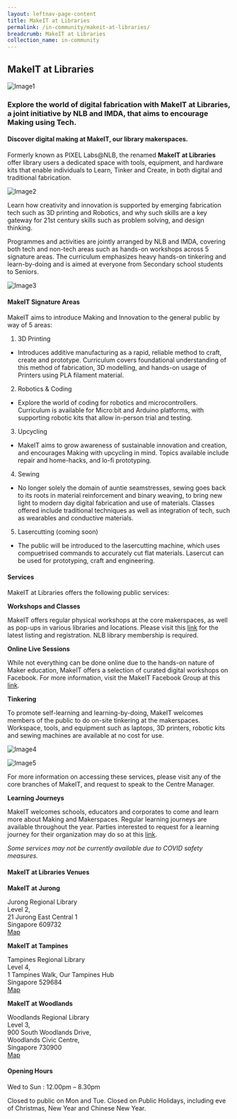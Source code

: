 ```yaml
---
layout: leftnav-page-content
title: MakeIT at Libraries
permalink: /in-community/makeit-at-libraries/
breadcrumb: MakeIT at Libraries
collection_name: in-community
---
```


## MakeIT at Libraries

![Image1](/images/in-community/pixel-labs/image1.jpg)

### Explore the world of digital fabrication with MakeIT at Libraries, a joint initiative by NLB and IMDA, that aims to encourage Making using Tech.

#### Discover digital making at MakeIT, our library makerspaces.

Formerly known as PIXEL Labs@NLB, the renamed **MakeIT at Libraries** offer library users a dedicated space with tools, equipment, and hardware kits that enable individuals to Learn, Tinker and Create, in both digital and traditional fabrication.<br>

![Image2](/images/in-community/pixel-labs/image2.jpg)

Learn how creativity and innovation is supported by emerging fabrication tech such as 3D printing and Robotics, and why such skills are a key gateway for 21st century skills such as problem solving, and design thinking.<br>

Programmes and activities are jointly arranged by NLB and IMDA, covering both tech and non-tech areas such as hands-on workshops across 5 signature areas. The curriculum emphasizes heavy hands-on tinkering and learn-by-doing and is aimed at everyone from Secondary school students to Seniors.<br>

![Image3](/images/in-community/pixel-labs/image3.jpg)

#### MakeIT Signature Areas

MakeIT aims to introduce Making and Innovation to the general public by way of 5 areas:<br>
1. 3D Printing
  * Introduces additive manufacturing as a rapid, reliable method to craft, create and prototype. Curriculum covers foundational understanding of this method of fabrication, 3D modelling, and hands-on usage of Printers using PLA filament material.<br>

2. Robotics & Coding
  * Explore the world of coding for robotics and microcontrollers. Curriculum is available for Micro:bit and Arduino platforms, with supporting robotic kits that allow in-person trial and testing.
  
 3. Upcycling
   * MakeIT aims to grow awareness of sustainable innovation and creation, and encourages Making with upcycling in mind. Topics available include repair and home-hacks, and lo-fi prototyping.
   
 4. Sewing 
  * No longer solely the domain of auntie seamstresses, sewing goes back to its roots in material reinforcement and binary weaving, to bring new light to modern day digital fabrication and use of materials. Classes offered include traditional techniques as well as integration of tech, such as wearables and conductive materials. 
 
 5. Lasercutting (coming soon)
   * The public will be introduced to the lasercutting machine, which uses compuetrised commands to accurately cut flat materials. Lasercut can be used for prototyping, craft and engineering.<br>
   
#### Services
 
 MakeIT at Libraries offers the following public services:<br>
 
**Workshops and Classes**

MakeIT offers regular physical workshops at the core makerspaces, as well as pop-ups in various libraries and locations. Please visit this <a href="https://go.gov.sg/nlb-makeit-events" target="_blank">link</a> for the latest listing and registration. NLB library membership is required.<br>

**Online Live Sessions**

While not everything can be done online due to the hands-on nature of Maker education, MakeIT offers a selection of curated digital workshops on Facebook. For more information, visit the MakeIT Facebook Group at this <a href="https://go.gov.sg/makeit" target="_blank">link</a>.<br>

**Tinkering**

To promote self-learning and learning-by-doing, MakeIT welcomes members of the public to do on-site tinkering at the makerspaces. Workspace, tools, and equipment such as laptops, 3D printers, robotic kits and sewing machines are available at no cost for use.<br> 

![Image4](/images/in-community/pixel-labs/image4.jpg)

![Image5](/images/in-community/pixel-labs/image5.jpg)

For more information on accessing these services, please visit any of the core branches of MakeIT, and request to speak to the Centre Manager.<br>

**Learning Journeys**

MakeIT welcomes schools, educators and corporates to come and learn more about Making and Makerspaces. Regular learning journeys are available throughout the year. 
Parties interested to request for a learning journey for their organization may do so at this <a href="https://go.gov.sg/makeit-learningjourney" target="_blank">link</a>.<br>

*Some services may not be currently available due to COVID safety measures.*

#### MakeIT at Libraries Venues

**MakeIT at Jurong**

Jurong Regional Library<br> 
Level 2,<br> 
21 Jurong East Central 1<br>
Singapore 609732<br>
<a href="https://go.gov.sg/makeit-jurong" target="_blank">Map</a><br>

**MakeIT at Tampines**

Tampines Regional Library<br>
Level 4,<br>
1 Tampines Walk, Our Tampines Hub<br>
Singapore 529684<br>
<a href="https://go.gov.sg/makeit-tampines" target="_blank">Map</a><br>

**MakeIT at Woodlands**

Woodlands Regional Library<br>
Level 3,<br>
900 South Woodlands Drive,<br> 
Woodlands Civic Centre,<br>
Singapore 730900<br>
<a href="https://go.gov.sg/makeit-woodlands" target="_blank">Map</a><br>


#### Opening Hours

Wed to Sun : 12.00pm – 8.30pm<br>

Closed to public on Mon and Tue. Closed on Public Holidays, including eve of Christmas, New Year and Chinese New Year.<br>


